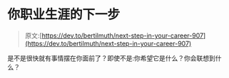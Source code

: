 # 你职业生涯的下一步

> 原文:[https://dev.to/bertilmuth/next-step-in-your-career-907](https://dev.to/bertilmuth/next-step-in-your-career-907)

是不是很快就有事情摆在你面前了？即使不是:你希望它是什么？你会联想到什么？